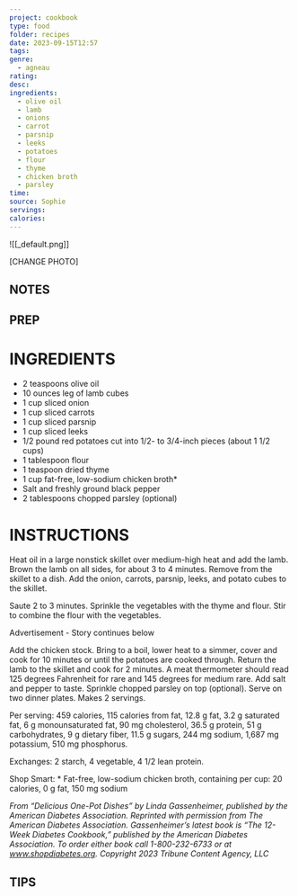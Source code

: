```yaml
---
project: cookbook
type: food
folder: recipes
date: 2023-09-15T12:57
tags: 
genre:
  - agneau
rating: 
desc: 
ingredients:
  - olive oil
  - lamb
  - onions
  - carrot
  - parsnip
  - leeks
  - potatoes
  - flour
  - thyme
  - chicken broth
  - parsley
time: 
source: Sophie
servings: 
calories:
---
```


![[_default.png]]

[CHANGE PHOTO]


## NOTES




## PREP


# INGREDIENTS

- 2 teaspoons olive oil
- 10 ounces leg of lamb cubes
- 1 cup sliced onion
- 1 cup sliced carrots
- 1 cup sliced parsnip
- 1 cup sliced leeks
- 1/2 pound red potatoes cut into 1/2- to 3/4-inch pieces (about 1 1/2 cups)
- 1 tablespoon flour
- 1 teaspoon dried thyme
- 1 cup fat-free, low-sodium chicken broth*
- Salt and freshly ground black pepper
- 2 tablespoons chopped parsley (optional)

# INSTRUCTIONS

Heat oil in a large nonstick skillet over medium-high heat and add the lamb. Brown the lamb on all sides, for about 3 to 4 minutes. Remove from the skillet to a dish. Add the onion, carrots, parsnip, leeks, and potato cubes to the skillet.

Saute 2 to 3 minutes. Sprinkle the vegetables with the thyme and flour. Stir to combine the flour with the vegetables.

Advertisement - Story continues below

Add the chicken stock. Bring to a boil, lower heat to a simmer, cover and cook for 10 minutes or until the potatoes are cooked through. Return the lamb to the skillet and cook for 2 minutes. A meat thermometer should read 125 degrees Fahrenheit for rare and 145 degrees for medium rare. Add salt and pepper to taste. Sprinkle chopped parsley on top (optional). Serve on two dinner plates. Makes 2 servings.

Per serving: 459 calories, 115 calories from fat, 12.8 g fat, 3.2 g saturated fat, 6 g monounsaturated fat, 90 mg cholesterol, 36.5 g protein, 51 g carbohydrates, 9 g dietary fiber, 11.5 g sugars, 244 mg sodium, 1,687 mg potassium, 510 mg phosphorus.

Exchanges: 2 starch, 4 vegetable, 4 1/2 lean protein.

Shop Smart: * Fat-free, low-sodium chicken broth, containing per cup: 20 calories, 0 g fat, 150 mg sodium

_From “Delicious One-Pot Dishes” by Linda Gassenheimer, published by the American Diabetes Association. Reprinted with permission from The American Diabetes Association. Gassenheimer’s latest book is “The 12-Week Diabetes Cookbook,” published by the American Diabetes Association. To order either book call 1-800-232-6733 or at www.shopdiabetes.org. Copyright 2023 Tribune Content Agency, LLC_



## TIPS



